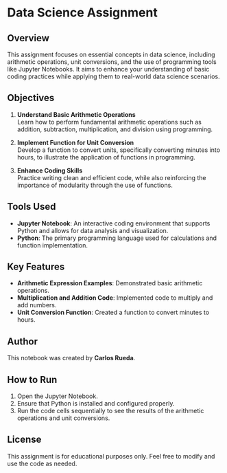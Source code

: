 # Data Science Assignment

## Overview

This assignment focuses on essential concepts in data science, including arithmetic operations, unit conversions, and the use of programming tools like Jupyter Notebooks. It aims to enhance your understanding of basic coding practices while applying them to real-world data science scenarios.

## Objectives

1. **Understand Basic Arithmetic Operations**  
   Learn how to perform fundamental arithmetic operations such as addition, subtraction, multiplication, and division using programming.

2. **Implement Function for Unit Conversion**  
   Develop a function to convert units, specifically converting minutes into hours, to illustrate the application of functions in programming.

3. **Enhance Coding Skills**  
   Practice writing clean and efficient code, while also reinforcing the importance of modularity through the use of functions.

## Tools Used

- **Jupyter Notebook**: An interactive coding environment that supports Python and allows for data analysis and visualization.
- **Python**: The primary programming language used for calculations and function implementation.

## Key Features

- **Arithmetic Expression Examples**: Demonstrated basic arithmetic operations.
- **Multiplication and Addition Code**: Implemented code to multiply and add numbers.
- **Unit Conversion Function**: Created a function to convert minutes to hours.

## Author

This notebook was created by **Carlos Rueda**.

## How to Run

1. Open the Jupyter Notebook.
2. Ensure that Python is installed and configured properly.
3. Run the code cells sequentially to see the results of the arithmetic operations and unit conversions.

## License

This assignment is for educational purposes only. Feel free to modify and use the code as needed.
